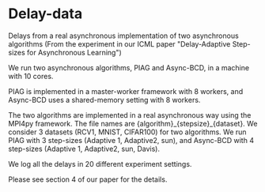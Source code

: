 # Delay-data
Delays from a real asynchronous implementation of two asynchronous algorithms (From the experiment in our ICML paper "Delay-Adaptive Step-sizes for Asynchronous Learning")

We run two asynchronous algorithms, PIAG and Async-BCD, in a machine with 10 cores.

PIAG is implemented in a master-worker framework with 8 workers, and Async-BCD uses a shared-memory setting with 8 workers.

The two algorithms are implemented in a real asynchronous way using the MPI4py framework. The file names are {algorithm}\_{stepsize}\_{dataset}. We consider 3 datasets (RCV1, MNIST, CIFAR100) for two algorithms. We run PIAG with 3 step-sizes (Adaptive 1, Adaptive2, sun), and Async-BCD with 4 step-sizes (Adaptive 1, Adaptive2, sun, Davis).

We log all the delays in 20 different experiment settings.

Please see section 4 of our paper for the details.
